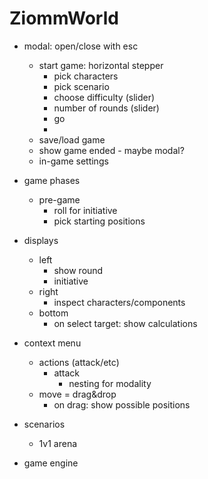 # ZiommWorld

- modal: open/close with esc
  - start game: horizontal stepper
    - pick characters
    - pick scenario
    - choose difficulty (slider)
    - number of rounds (slider)
    - go
    - 
  - save/load game
  - show game ended - maybe modal?
  - in-game settings


- game phases
  - pre-game
    - roll for initiative
    - pick starting positions


- displays
  - left
    - show round
    - initiative
  - right
    - inspect characters/components
  - bottom
    - on select target: show calculations


- context menu
  - actions (attack/etc)
    - attack
      - nesting for modality
  - move = drag&drop
    - on drag: show possible positions


- scenarios
  - 1v1 arena


- game engine

